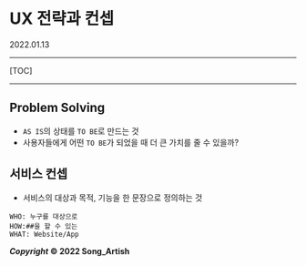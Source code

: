 # UX 전략과 컨셉

2022.01.13

---

[TOC]

---

## 

## Problem Solving

- `AS IS`의 상태를 `TO BE`로 만드는 것
- 사용자들에게 어떤 `TO BE`가 되었을 때 더 큰 가치를 줄 수 있을까?



## 서비스 컨셉

- 서비스의 대상과 목적, 기능을 한 문장으로 정의하는 것

```
WHO: 누구를 대상으로
HOW:##을 할 수 있는
WHAT: Website/App
```



***Copyright* © 2022 Song_Artish**
